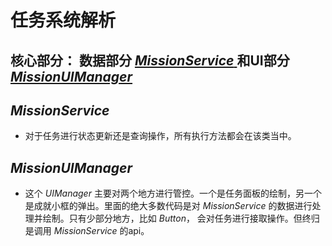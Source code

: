 # 任务系统解析

## 核心部分： 数据部分 <a href="#MissionService">_MissionService_ </a>和UI部分<a href="#MissionUIManager"> _MissionUIManager_ </a>

## <a id="MissionService"> _MissionService_</a>

- 对于任务进行状态更新还是查询操作，所有执行方法都会在该类当中。

## <a id="MissionUIManager"> _MissionUIManager_ </a>

- 这个 _UIManager_ 主要对两个地方进行管控。一个是任务面板的绘制，另一个是成就小框的弹出。里面的绝大多数代码是对 _MissionService_ 的数据进行处理并绘制。只有少部分地方，比如 _Button_， 会对任务进行接取操作。但终归是调用 _MissionService_ 的api。
